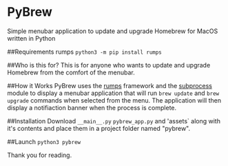 # PyBrew
Simple menubar application to update and upgrade Homebrew for MacOS written in Python

##Requirements
rumps
`python3 -m pip install rumps`

##Who is this for?
This is for anyone who wants to update and upgrade Homebrew from the comfort of the menubar.

##How it Works
PyBrew uses the [rumps](https://github.com/jaredks/rumps) framework and the [subprocess](https://docs.python.org/3/library/subprocess.html) module to display a menubar application that will run `brew update` and `brew upgrade` commands when selected from the menu. The application will then display a notifiaction banner when the process is complete.

##Installation
Download `__main__.py` `pybrew_app.py` and 'assets` along with it's contents and place them in a project folder named "pybrew".

##Launch
`python3 pybrew`

Thank you for reading.
